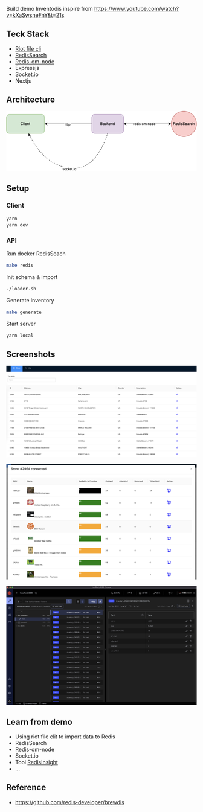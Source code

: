 Build demo Inventodis inspire from https://www.youtube.com/watch?v=kXaSwsneFnY&t=21s

## Teck Stack

- [Riot file cli](https://developer.redis.com/riot/riot-file/index.html)
- [RedisSearch](https://redis.io/docs/stack/search/)
- [Redis-om-node](https://github.com/redis/redis-om-node)
- Expressjs
- Socket.io
- Nextjs

## Architecture

![Architecture](screenshot/04.png)

## Setup

### Client

```sh
yarn
yarn dev
```

### API

Run docker RedisSeach

```sh
make redis
```

Init schema & import

```sh
./loader.sh
```

Generate inventory

```sh
make generate
```

Start server

```sh
yarn local
```

## Screenshots

![List store](screenshot/01.png)

![Inventory](screenshot/02.png)

![](screenshot/03.png)

## Learn from demo

- Using riot file clit to import data to Redis
- RedisSearch
- Redis-om-node
- Socket.io
- Tool [RedisInsight](https://redis.com/redis-enterprise/redis-insight/)
- ...

## Reference

- https://github.com/redis-developer/brewdis
